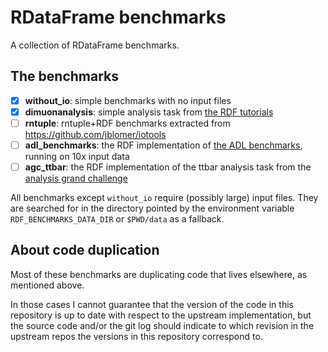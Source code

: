 # RDataFrame benchmarks

A collection of RDataFrame benchmarks.

## The benchmarks

- [X] **without_io**: simple benchmarks with no input files
- [X] **dimuonanalysis**: simple analysis task from [the RDF tutorials](https://root.cern/doc/master/group__tutorial__dataframe.html)
- [ ] **rntuple**: rntuple+RDF benchmarks extracted from https://github.com/jblomer/iotools
- [ ] **adl_benchmarks**: the RDF implementation of [the ADL benchmarks](https://github.com/iris-hep/adl-benchmarks-index), running on 10x input data
- [ ] **agc_ttbar**: the RDF implementation of the ttbar analysis task from the [analysis grand challenge](https://github.com/iris-hep/analysis-grand-challenge)

All benchmarks except `without_io` require (possibly large) input files.
They are searched for in the directory pointed by the environment variable `RDF_BENCHMARKS_DATA_DIR` or `$PWD/data` as a fallback.

## About code duplication

Most of these benchmarks are duplicating code that lives elsewhere, as mentioned above.

In those cases I cannot guarantee that the version of the code in this repository is up to
date with respect to the upstream implementation, but the source code and/or the git log should indicate to which revision in the upstream repos the versions in this repository correspond to.
